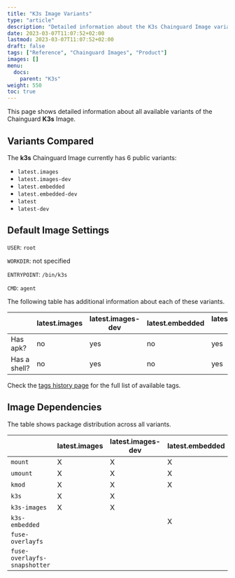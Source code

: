 ```yaml
---
title: "K3s Image Variants"
type: "article"
description: "Detailed information about the K3s Chainguard Image variants"
date: 2023-03-07T11:07:52+02:00
lastmod: 2023-03-07T11:07:52+02:00
draft: false
tags: ["Reference", "Chainguard Images", "Product"]
images: []
menu:
  docs:
    parent: "K3s"
weight: 550
toc: true
---
```


This page shows detailed information about all available variants of the Chainguard **K3s** Image.

## Variants Compared
The **k3s** Chainguard Image currently has 6 public variants: 

- `latest.images`
- `latest.images-dev`
- `latest.embedded`
- `latest.embedded-dev`
- `latest`
- `latest-dev`

## Default Image Settings
`USER`:		`root`

`WORKDIR`:	not specified

`ENTRYPOINT`:	`/bin/k3s`

`CMD`:		`agent`

The following table has additional information about each of these variants.

|              | latest.images | latest.images-dev | latest.embedded | latest.embedded-dev | latest | latest-dev |
|--------------|---------------|-------------------|-----------------|---------------------|--------|------------|
| Has apk?     | no            | yes               | no              | yes                 | no     | yes        |
| Has a shell? | no            | yes               | no              | yes                 | no     | yes        |

Check the [tags history page](/chainguard/chainguard-images/reference/k3s/tags_history/) for the full list of available tags.
## Image Dependencies
The table shows package distribution across all variants.

|                              | latest.images | latest.images-dev | latest.embedded | latest.embedded-dev | latest | latest-dev |
|------------------------------|---------------|-------------------|-----------------|---------------------|--------|------------|
| `mount`                      | X             | X                 | X               | X                   | X      | X          |
| `umount`                     | X             | X                 | X               | X                   | X      | X          |
| `kmod`                       | X             | X                 | X               | X                   | X      | X          |
| `k3s`                        | X             | X                 |                 |                     | X      | X          |
| `k3s-images`                 | X             | X                 |                 |                     |        |            |
| `k3s-embedded`               |               |                   | X               | X                   |        |            |
| `fuse-overlayfs`             |               |                   |                 |                     | X      | X          |
| `fuse-overlayfs-snapshotter` |               |                   |                 |                     | X      | X          |
